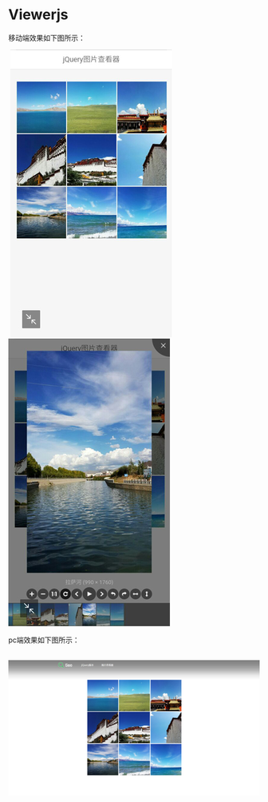 # Viewerjs

移动端效果如下图所示：
<p align="left">
  <img src="img/sketch_01.jpg" alt="效果图">
  <span>&nbsp;&nbsp;&nbsp;&nbsp;</span> 
  <img src="img/sketch_02.jpg" alt="效果图">
</p>
pc端效果如下图所示：
<p align="center">
  <img src="img/sketch_03.jpg" alt="效果图">
</p>
